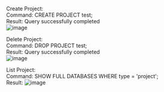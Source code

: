 Create Project:
<br/>
Command: CREATE PROJECT test;<br/>
Result: Query successfully completed<br/>
![image](https://github.com/hridaya423/HacktoberfestMindsDBTesting/assets/66767013/3d1c4367-9afa-4fc2-81f6-29752b572ab2)


Delete Project:<br/>
Command: DROP PROJECT test;<br/>
Result: Query successfully completed<br/>
![image](https://github.com/hridaya423/HacktoberfestMindsDBTesting/assets/66767013/6afce95c-77e4-499f-a9c2-21a211fc74f3)



List Project:<br/>
Command: SHOW FULL DATABASES
WHERE type = 'project';<br/>
Result:
![image](https://github.com/hridaya423/HacktoberfestMindsDBTesting/assets/66767013/7100d88b-0750-4d29-9ba2-c4e814007b3a)

